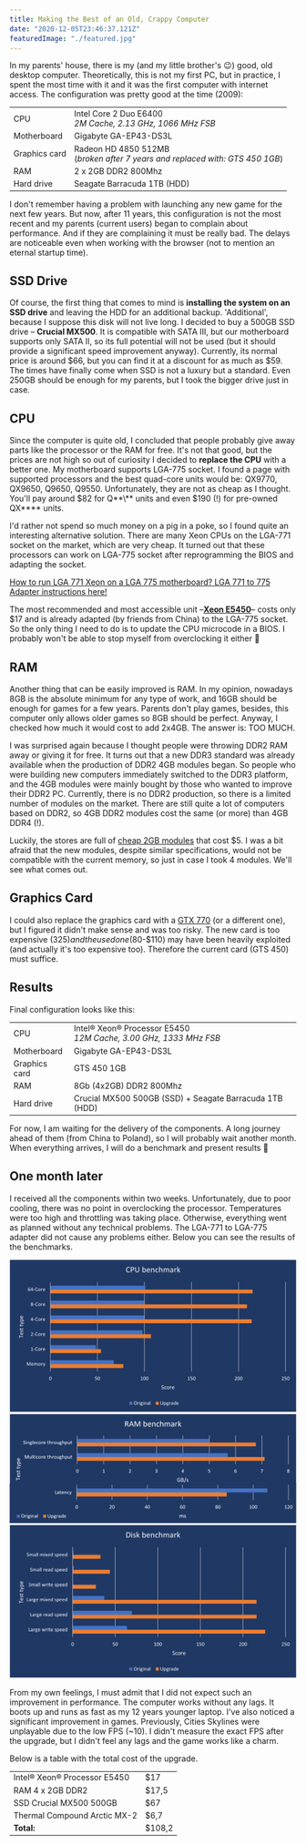 ```yaml
---
title: Making the Best of an Old, Crappy Computer
date: "2020-12-05T23:46:37.121Z"
featuredImage: "./featured.jpg"
---
```


[lga-771-to-775-adapter]: https://www.delidded.com/lga-771-to-775-adapter/2/
[e5450-aliexpress]: https://www.aliexpress.com/item/32332257819.html
[2gb-ram-aliexpress]: https://www.aliexpress.com/item/32893259337.html?spm=a2g0s.9042311.0.0.40844c4dXXRRtl
[gtx770-specs]: https://www.techpowerup.com/gpu-specs/geforce-gtx-770.c1856

In my parents' house, there is my (and my little brother's 😉) good, old desktop computer. Theoretically, this is not my first PC, but in practice, I spent the most time with it and it was the first computer with internet access. The configuration was pretty good at the time (2009):

|               |                                                                                  |
| ------------- | -------------------------------------------------------------------------------- |
| CPU           | Intel Core 2 Duo E6400<br>*2M Cache, 2.13 GHz, 1066 MHz FSB*                     |
| Motherboard   | Gigabyte GA-EP43-DS3L                                                            |
| Graphics card | Radeon HD 4850 512MB <br>(_broken after 7 years and replaced with: GTS 450 1GB_) |
| RAM           | 2 x 2GB DDR2 800Mhz                                                              |
| Hard drive    | Seagate Barracuda 1TB (HDD)                                                      |

I don't remember having a problem with launching any new game for the next few years. But now, after 11 years, this configuration is not the most recent and my parents (current users) began to complain about performance. And if they are complaining it must be really bad. The delays are noticeable even when working with the browser (not to mention an eternal startup time).

## SSD Drive

Of course, the first thing that comes to mind is **installing the system on an SSD drive** and leaving the HDD for an additional backup. 'Additional', because I suppose this disk will not live long. I decided to buy a 500GB SSD drive &#8211; **Crucial MX500**. It is compatible with SATA III, but our motherboard supports only SATA II, so its full potential will not be used (but it should provide a significant speed improvement anyway). Currently, its normal price is around $66, but you can find it at a discount for as much as $59. The times have finally come when SSD is not a luxury but a standard. Even 250GB should be enough for my parents, but I took the bigger drive just in case.

## CPU

Since the computer is quite old, I concluded that people probably give away parts like the processor or the RAM for free. It's not that good, but the prices are not high so out of curiosity I decided to **replace the CPU** with a better one. My motherboard supports LGA-775 socket. I found a page with supported processors and the best quad-core units would be: QX9770, QX9650, Q9650, Q9550. Unfortunately, they are not as cheap as I thought. You'll pay around $82 for Q*\*\\*\* units and even $190 (!) for pre-owned QX\*\*\*\* units.

I'd rather not spend so much money on a pig in a poke, so I found quite an interesting alternative solution. There are many Xeon CPUs on the LGA-771 socket on the market, which are very cheap. It turned out that these processors can work on LGA-775 socket after reprogramming the BIOS and adapting the socket.

[How to run LGA 771 Xeon on a LGA 775 motherboard? LGA 771 to 775 Adapter instructions here!][lga-771-to-775-adapter]

The most recommended and most accessible unit &#8211;[**Xeon E5450**][e5450-aliexpress]&#8211; costs only $17 and is already adapted (by friends from China) to the LGA-775 socket. So the only thing I need to do is to update the CPU microcode in a BIOS. I probably won't be able to stop myself from overclocking it either 🙂

## RAM

Another thing that can be easily improved is RAM. In my opinion, nowadays 8GB is the absolute minimum for any type of work, and 16GB should be enough for games for a few years. Parents don't play games, besides, this computer only allows older games so 8GB should be perfect. Anyway, I checked how much it would cost to add 2x4GB. The answer is: TOO MUCH.

I was surprised again because I thought people were throwing DDR2 RAM away or giving it for free. It turns out that a new DDR3 standard was already available when the production of DDR2 4GB modules began. So people who were building new computers immediately switched to the DDR3 platform, and the 4GB modules were mainly bought by those who wanted to improve their DDR2 PC. Currently, there is no DDR2 production, so there is a limited number of modules on the market. There are still quite a lot of computers based on DDR2, so 4GB DDR2 modules cost the same (or more) than 4GB DDR4 (!).

Luckily, the stores are full of [cheap 2GB modules][2gb-ram-aliexpress] that cost $5. I was a bit afraid that the new modules, despite similar specifications, would not be compatible with the current memory, so just in case I took 4 modules. We'll see what comes out.

## Graphics Card

I could also replace the graphics card with a [GTX 770][gtx770-specs] (or a different one), but I figured it didn't make sense and was too risky. The new card is too expensive ($325) and the used one ($80-$110) may have been heavily exploited (and actually it's too expensive too). Therefore the current card (GTS 450) must suffice.

## Results

Final configuration looks like this:

|               |                                                                |
|---------------|----------------------------------------------------------------|
| CPU           | Intel® Xeon® Processor E5450 <br> *12M Cache, 3.00 GHz, 1333 MHz FSB* |
| Motherboard   | Gigabyte GA-EP43-DS3L                                          |
| Graphics card | GTS 450 1GB                                                    |
| RAM           | 8Gb (4x2GB) DDR2 800Mhz                                        |
| Hard drive    | Crucial MX500 500GB (SSD) + Seagate Barracuda 1TB (HDD)        |
            

For now, I am waiting for the delivery of the components. A long journey ahead of them (from China to Poland), so I will probably wait another month. When everything arrives, I will do a benchmark and present results 🙂

## One month later

I received all the components within two weeks. Unfortunately, due to poor cooling, there was no point in overclocking the processor. Temperatures were too high and throttling was taking place. Otherwise, everything went as planned without any technical problems. The LGA-771 to LGA-775 adapter did not cause any problems either. Below you can see the results of the benchmarks.

![CPU benchmark](images/cpu_bench.png "Open image")
![RAM benchmark](images/ram_bench.png "Open image")
![Disk benchmark](images/disk_bench.png "Open image")

From my own feelings, I must admit that I did not expect such an improvement in performance. The computer works without any lags. It boots up and runs as fast as my 12 years younger laptop. I've also noticed a significant improvement in games. Previously, Cities Skylines were unplayable due to the low FPS (~10). I didn't measure the exact FPS after the upgrade, but I didn't feel any lags and the game works like a charm.

Below is a table with the total cost of the upgrade.

|                                    |           |
|------------------------------------|-----------|
| Intel® Xeon® Processor E5450       | $17       |
| RAM 4 x 2GB DDR2                   | $17,5     |
| SSD Crucial MX500 500GB            | $67       |
| Thermal Compound Arctic MX-2       | $6,7      |
| **Total:**                         | $108,2    |
